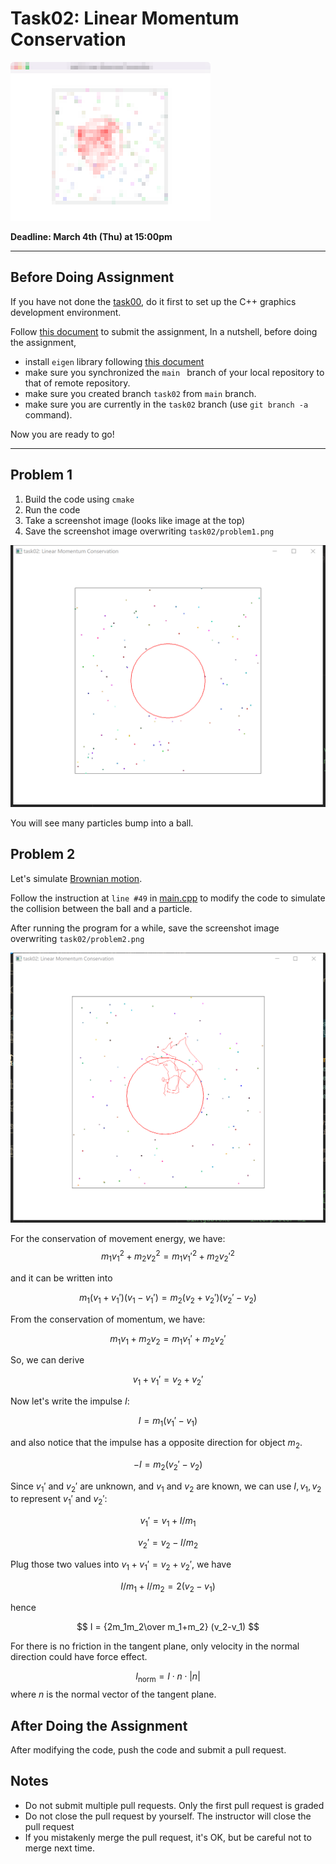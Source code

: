 # Task02: Linear Momentum Conservation 

![preview](preview.png)

**Deadline: March 4th (Thu) at 15:00pm**

----

## Before Doing Assignment

If you have not done the [task00](../task00), do it first to set up the C++ graphics development environment.

Follow [this document](../doc/submit.md) to submit the assignment, In a nutshell, before doing the assignment,

- install `eigen` library following  [this document](../doc/setup_eigen.md)
- make sure you synchronized the `main ` branch of your local repository  to that of remote repository.
- make sure you created branch `task02` from `main` branch.
- make sure you are currently in the `task02` branch (use `git branch -a` command).

Now you are ready to go!

---

## Problem 1

1. Build the code using `cmake`
2. Run the code
3. Take a screenshot image (looks like image at the top)
4. Save the screenshot image overwriting `task02/problem1.png`

![problem1](problem1.png)

You will see many particles bump into a ball.

## Problem 2

Let's simulate [Brownian motion](https://en.wikipedia.org/wiki/Brownian_motion).  

Follow the instruction at `line #49`  in [main.cpp](main.cpp) to modify the code to simulate the collision between the ball and a particle. 

After running the program for a while, save the screenshot image overwriting `task02/problem2.png`

![problem2](problem2.png)

For the conservation of movement energy, we have:
$$
m_1v_1^2 + m_2v_2^2  = m_1v_1'^2 +  m_2v_2'^2 
$$

and it can be written into

$$
m_1(v_1+v_1')(v_1-v_1') = m_2(v_2+v_2')(v_2'-v_2)
$$

From the conservation of momentum, we have:

$$
m_1v_1 + m_2v_2  = m_1v_1' +  m_2v_2' 
$$

So, we can derive

$$
v_1+v_1' = v_2+v_2'
$$

Now let's write the impulse $I$:

$$
I = m_1(v_1'-v_1)
$$

and also notice that the impulse has a opposite direction for object $m_2$.

$$
-I = m_2(v_2'-v_2)
$$

Since $v_1'$ and $v_2'$ are unknown, and $v_1$ and $v_2$ are known, we can use $I, v_1, v_2$ to represent $v_1'$ and $v_2'$:


$$
v_1' = v_1 + I/m_1
$$

$$
v_2' = v_2 - I/m_2
$$

Plug those two values into $v_1+v_1' = v_2+v_2'$, we have

$$
I/m_1 + I/m_2 = 2(v_2-v_1)
$$

hence

$$
I = {2m_1m_2\over m_1+m_2} (v_2-v_1)
$$

For there is no friction in the tangent plane, only velocity in the normal direction could have force effect.

$$
I_{\text{norm}} = I \cdot n \cdot |n|
$$
where $n$ is the normal vector of the tangent plane.

## After Doing the Assignment

After modifying the code, push the code and submit a pull request.





## Notes

- Do not submit multiple pull requests. Only the first pull request is graded
- Do not close the pull request by yourself. The instructor will close the pull request
- If you mistakenly merge the pull request, it's OK, but be careful not to merge next time. 

